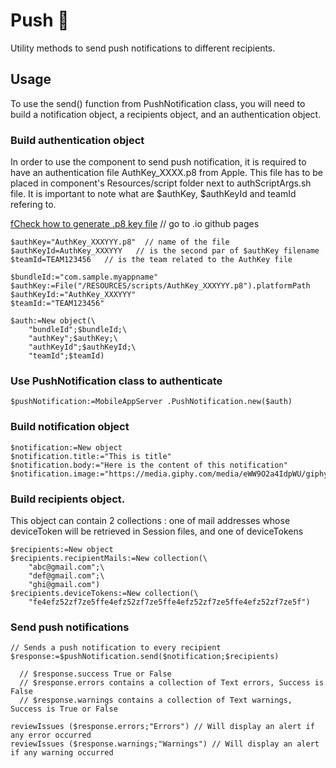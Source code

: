 # Push :bell:

Utility methods to send push notifications to different recipients.

## Usage

To use the send() function from PushNotification class, you will need to build a notification object, a recipients object, and an authentication object.

### Build authentication object
In order to use the component to send push notification, it is required to have an authentication file AuthKey_XXXX.p8 from Apple.
This file has to be placed in component's Resources/script folder next to authScriptArgs.sh file.
It is important to note what are $authKey, $authKeyId and teamId refering to.

 [fCheck how to generate .p8 key file](Documentation/Methods/Generate_p8.md) // go to .io github pages

```4d
$authKey="AuthKey_XXXYYY.p8"  // name of the file
$authKeyId=AuthKey_XXXYYY   // is the second par of $authKey filename
$teamId=TEAM123456   // is the team related to the AuthKey file
```

```4d
$bundleId:="com.sample.myappname"
$authKey:=File("/RESOURCES/scripts/AuthKey_XXXYYY.p8").platformPath
$authKeyId:="AuthKey_XXXYYY"
$teamId:="TEAM123456"

$auth:=New object(\
    "bundleId";$bundleId;\
    "authKey";$authKey;\
    "authKeyId";$authKeyId;\
    "teamId";$teamId)
```


### Use PushNotification class to authenticate
```4d
$pushNotification:=MobileAppServer .PushNotification.new($auth)
```


### Build notification object

```4d
$notification:=New object
$notification.title:="This is title"
$notification.body:="Here is the content of this notification"
$notification.image:="https://media.giphy.com/media/eWW9O2a4IdpWU/giphy.gif"
```


### Build recipients object. 
This object can contain 2 collections : one of mail addresses whose deviceToken will be retrieved in Session files, and one of deviceTokens

```4d
$recipients:=New object
$recipients.recipientMails:=New collection(\
    "abc@gmail.com";\
    "def@gmail.com";\
    "ghi@gmail.com")
$recipients.deviceTokens:=New collection(\
    "fe4efz52zf7ze5ffe4efz52zf7ze5ffe4efz52zf7ze5ffe4efz52zf7ze5f")
```


### Send push notifications
```4d
// Sends a push notification to every recipient
$response:=$pushNotification.send($notification;$recipients)

  // $response.success True or False
  // $response.errors contains a collection of Text errors, Success is False
  // $response.warnings contains a collection of Text warnings, Success is True or False

reviewIssues ($response.errors;"Errors") // Will display an alert if any error occurred
reviewIssues ($response.warnings;"Warnings") // Will display an alert if any warning occurred
```